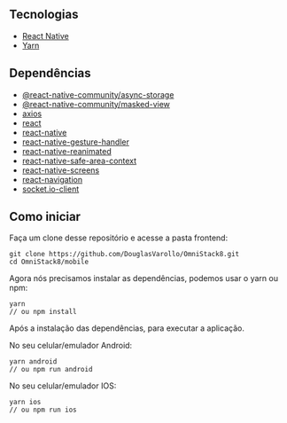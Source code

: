 ## Tecnologias

- [React Native](https://facebook.github.io/react-native/)
- [Yarn](https://yarnpkg.com/lang/en/)

## Dependências

- [@react-native-community/async-storage](https://yarnpkg.com/en/package/@react-native-community/async-storage)
- [@react-native-community/masked-view](https://yarnpkg.com/en/package/@react-native-community/masked-view)
- [axios](https://yarnpkg.com/en/package/axios)
- [react](https://yarnpkg.com/en/package/react)
- [react-native](https://yarnpkg.com/en/package/react-native)
- [react-native-gesture-handler](https://yarnpkg.com/en/package/react-native-gesture-handler)
- [react-native-reanimated](https://yarnpkg.com/en/package/react-native-reanimated)
- [react-native-safe-area-context](https://yarnpkg.com/en/package/react-native-safe-area-context)
- [react-native-screens](https://yarnpkg.com/en/package/react-native-screens)
- [react-navigation](https://yarnpkg.com/en/package/react-navigation)
- [socket.io-client](https://yarnpkg.com/en/package/socket.io-client)

## Como iniciar

Faça um clone desse repositório e acesse a pasta frontend:

    git clone https://github.com/DouglasVarollo/OmniStack8.git
    cd OmniStack8/mobile

Agora nós precisamos instalar as dependências, podemos usar o yarn ou npm:

    yarn
    // ou npm install

Após a instalação das dependências, para executar a aplicação.

No seu celular/emulador Android:

    yarn android
    // ou npm run android

No seu celular/emulador IOS:

    yarn ios
    // ou npm run ios
